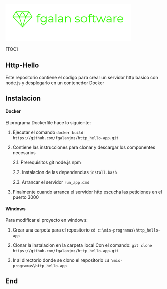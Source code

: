![](https://github.com/fgalanjmz/http_hello-app/blob/master/fgalanSoft-logo.png)

[TOC]

## Http-Hello

Este repositorio contiene el codigo para crear un servidor http basico con node.js y desplegarlo en un contenedor Docker

## Instalacion

#### Docker

El programa Dockerfile hace lo siguiente:

1. Ejecutar el comando
`docker build https://github.com/fgalanjmz/http_hello-app.git`

2. Contiene las instrucciones para clonar y descargar los componentes
   necesarios

   2.1. Prerequisitos
      git
      node.js
      npm

   2.2. Instalacion de las dependencias
      `install.bash`

   2.3. Arrancar el servidor
      `run_app.cmd`

3. Finalmente cuando arranca el servidor http escucha las peticiones
   en el puerto 3000

#### Windows

Para modificar el proyecto en windows:

1. Crear una carpeta para el repositorio
   `cd c:\mis-programas\http_hello-app`

2. Clonar la instalacion en la carpeta local
   Con el comando: 
   `git clone https://github.com/fgalanjmz/http_hello-app.git`

3. Ir al directorio donde se clono el repositorio
   `cd \mis-programas\http_hello-app`

## End
